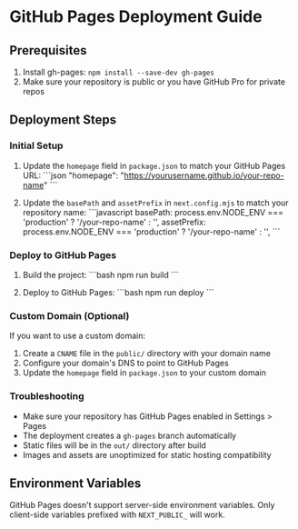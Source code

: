 # GitHub Pages Deployment Guide

## Prerequisites
1. Install gh-pages: `npm install --save-dev gh-pages`
2. Make sure your repository is public or you have GitHub Pro for private repos

## Deployment Steps

### Initial Setup
1. Update the `homepage` field in `package.json` to match your GitHub Pages URL:
   \`\`\`json
   "homepage": "https://yourusername.github.io/your-repo-name"
   \`\`\`

2. Update the `basePath` and `assetPrefix` in `next.config.mjs` to match your repository name:
   \`\`\`javascript
   basePath: process.env.NODE_ENV === 'production' ? '/your-repo-name' : '',
   assetPrefix: process.env.NODE_ENV === 'production' ? '/your-repo-name' : '',
   \`\`\`

### Deploy to GitHub Pages
1. Build the project:
   \`\`\`bash
   npm run build
   \`\`\`

2. Deploy to GitHub Pages:
   \`\`\`bash
   npm run deploy
   \`\`\`

### Custom Domain (Optional)
If you want to use a custom domain:
1. Create a `CNAME` file in the `public/` directory with your domain name
2. Configure your domain's DNS to point to GitHub Pages
3. Update the `homepage` field in `package.json` to your custom domain

### Troubleshooting
- Make sure your repository has GitHub Pages enabled in Settings > Pages
- The deployment creates a `gh-pages` branch automatically
- Static files will be in the `out/` directory after build
- Images and assets are unoptimized for static hosting compatibility

## Environment Variables
GitHub Pages doesn't support server-side environment variables. Only client-side variables prefixed with `NEXT_PUBLIC_` will work.
